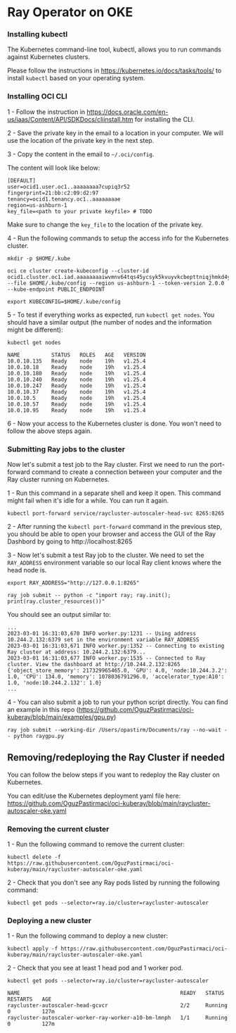 # Ray Operator on OKE

### Installing kubectl

The Kubernetes command-line tool, kubectl, allows you to run commands against Kubernetes clusters.

Please follow the instructions in https://kubernetes.io/docs/tasks/tools/ to install `kubectl` based on your operating system.

### Installing OCI CLI

1 - Follow the instruction in https://docs.oracle.com/en-us/iaas/Content/API/SDKDocs/cliinstall.htm for installing the CLI.

2 - Save the private key in the email to a location in your computer. We will use the location of the private key in the next step.

3 - Copy the content in the email to `~/.oci/config`.

The content will look like below:

```
[DEFAULT]
user=ocid1.user.oc1..aaaaaaaa7cupiq3r52
fingerprint=21:bb:c2:09:d2:97
tenancy=ocid1.tenancy.oc1..aaaaaaaae
region=us-ashburn-1
key_file=<path to your private keyfile> # TODO
```

Make sure to change the `key_file` to the location of the private key.

4 - Run the following commands to setup the access info for the Kubernetes cluster.

```
mkdir -p $HOME/.kube

oci ce cluster create-kubeconfig --cluster-id ocid1.cluster.oc1.iad.aaaaaaaaiwvmnv64tqs45ycsyk5kvuyvkcbepttniqjhmkd4ycngl6n5z7mq --file $HOME/.kube/config --region us-ashburn-1 --token-version 2.0.0  --kube-endpoint PUBLIC_ENDPOINT

export KUBECONFIG=$HOME/.kube/config
```

5 - To test if everything works as expected, run `kubectl get nodes`. You should have a similar output (the number of nodes and the information might be different):

```
kubectl get nodes

NAME          STATUS   ROLES   AGE   VERSION
10.0.10.135   Ready    node    19h   v1.25.4
10.0.10.18    Ready    node    19h   v1.25.4
10.0.10.180   Ready    node    19h   v1.25.4
10.0.10.240   Ready    node    19h   v1.25.4
10.0.10.247   Ready    node    19h   v1.25.4
10.0.10.37    Ready    node    19h   v1.25.4
10.0.10.5     Ready    node    19h   v1.25.4
10.0.10.57    Ready    node    19h   v1.25.4
10.0.10.95    Ready    node    19h   v1.25.4
```

6 - Now your access to the Kubernetes cluster is done. You won't need to follow the above steps again.


### Submitting Ray jobs to the cluster

Now let's submit a test job to the Ray cluster. First we need to run the port-forward command to create a connection between your computer and the Ray cluster running on Kubernetes.

1 - Run this command in a separate shell and keep it open. This command might fail when it's idle for a while. You can run it again.

```
kubectl port-forward service/raycluster-autoscaler-head-svc 8265:8265
```

2 - After running the `kubectl port-forward` command in the previous step, you should be able to open your browser and access the GUI of the Ray Dashbord by going to http://localhost:8265

3 - Now let's submit a test Ray job to the cluster. We need to set the `RAY_ADDRESS` environment variable so our local Ray client knows where the head node is.

```
export RAY_ADDRESS="http://127.0.0.1:8265"
```

```
ray job submit -- python -c "import ray; ray.init(); print(ray.cluster_resources())" 
```

You should see an output similar to:

```
...
2023-03-01 16:31:03,670 INFO worker.py:1231 -- Using address 10.244.2.132:6379 set in the environment variable RAY_ADDRESS
2023-03-01 16:31:03,671 INFO worker.py:1352 -- Connecting to existing Ray cluster at address: 10.244.2.132:6379...
2023-03-01 16:31:03,677 INFO worker.py:1535 -- Connected to Ray cluster. View the dashboard at http://10.244.2.132:8265 
{'object_store_memory': 217329965465.0, 'GPU': 4.0, 'node:10.244.3.2': 1.0, 'CPU': 134.0, 'memory': 1078036791296.0, 'accelerator_type:A10': 1.0, 'node:10.244.2.132': 1.0}
...
```

4 - You can also submit a job to run your python script directly. You can find an example in this repo (https://github.com/OguzPastirmaci/oci-kuberay/blob/main/examples/gpu.py)

```
ray job submit --working-dir /Users/opastirm/Documents/ray --no-wait -- python raygpu.py
```

## Removing/redeploying the Ray Cluster if needed
You can follow the below steps if you want to redeploy the Ray cluster on Kubernetes.

You can edit/use the Kubernetes deployment yaml file here: https://github.com/OguzPastirmaci/oci-kuberay/blob/main/raycluster-autoscaler-oke.yaml

### Removing the current cluster

1 - Run the following command to remove the current cluster:

```
kubectl delete -f https://raw.githubusercontent.com/OguzPastirmaci/oci-kuberay/main/raycluster-autoscaler-oke.yaml
```

2 - Check that you don't see any Ray pods listed by running the following command:

```
kubectl get pods --selector=ray.io/cluster=raycluster-autoscaler
```

### Deploying a new cluster

1 - Run the following command to deploy a new cluster:

```
kubectl apply -f https://raw.githubusercontent.com/OguzPastirmaci/oci-kuberay/main/raycluster-autoscaler-oke.yaml
```
2 - Check that you see at least 1 head pod and 1 worker pod.

```
kubectl get pods --selector=ray.io/cluster=raycluster-autoscaler
```

```
NAME                                                   READY   STATUS    RESTARTS   AGE
raycluster-autoscaler-head-gcvcr                       2/2     Running   0          127m
raycluster-autoscaler-worker-ray-worker-a10-bm-lmnph   1/1     Running   0          127m
```


